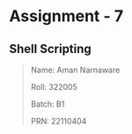 # Assignment - 7
## Shell Scripting

>Name: Aman Narnaware
>
>Roll: 322005
>
>Batch: B1
>
>PRN: 22110404


